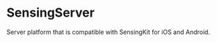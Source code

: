 SensingServer
=============

Server platform that is compatible with SensingKit for iOS and Android.
